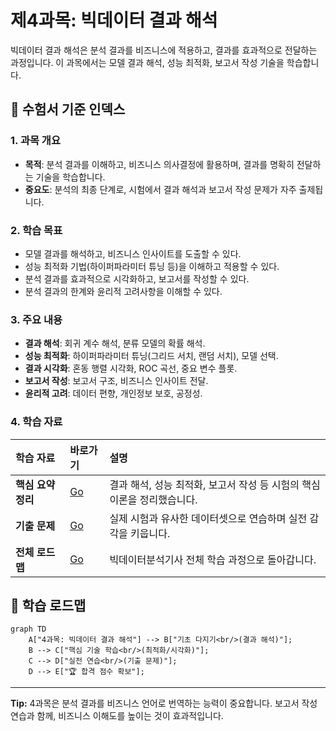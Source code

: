 # 제4과목: 빅데이터 결과 해석

빅데이터 결과 해석은 분석 결과를 비즈니스에 적용하고, 결과를 효과적으로 전달하는 과정입니다. 이 과목에서는 모델 결과 해석, 성능 최적화, 보고서 작성 기술을 학습합니다.

## 📖 수험서 기준 인덱스

### 1. 과목 개요
- **목적**: 분석 결과를 이해하고, 비즈니스 의사결정에 활용하며, 결과를 명확히 전달하는 기술을 학습합니다.
- **중요도**: 분석의 최종 단계로, 시험에서 결과 해석과 보고서 작성 문제가 자주 출제됩니다.

### 2. 학습 목표
- 모델 결과를 해석하고, 비즈니스 인사이트를 도출할 수 있다.
- 성능 최적화 기법(하이퍼파라미터 튜닝 등)을 이해하고 적용할 수 있다.
- 분석 결과를 효과적으로 시각화하고, 보고서를 작성할 수 있다.
- 분석 결과의 한계와 윤리적 고려사항을 이해할 수 있다.

### 3. 주요 내용
- **결과 해석**: 회귀 계수 해석, 분류 모델의 확률 해석.
- **성능 최적화**: 하이퍼파라미터 튜닝(그리드 서치, 랜덤 서치), 모델 선택.
- **결과 시각화**: 혼동 행렬 시각화, ROC 곡선, 중요 변수 플롯.
- **보고서 작성**: 보고서 구조, 비즈니스 인사이트 전달.
- **윤리적 고려**: 데이터 편향, 개인정보 보호, 공정성.

### 4. 학습 자료

| 학습 자료 | 바로가기 | 설명 |
| :--- | :--- | :--- |
| **핵심 요약 정리** | [Go](./요약정리/README.md) | 결과 해석, 성능 최적화, 보고서 작성 등 시험의 핵심 이론을 정리했습니다. |
| **기출 문제** | [Go](./기출문제/README.md) | 실제 시험과 유사한 데이터셋으로 연습하며 실전 감각을 키웁니다. |
| **전체 로드맵** | [Go](../../README.md) | 빅데이터분석기사 전체 학습 과정으로 돌아갑니다. |

## 🎯 학습 로드맵

```mermaid
graph TD
    A["4과목: 빅데이터 결과 해석"] --> B["기초 다지기<br/>(결과 해석)"];
    B --> C["핵심 기술 학습<br/>(최적화/시각화)"];
    C --> D["실전 연습<br/>(기출 문제)"];
    D --> E["🏆 합격 점수 확보"];
```

---
**Tip:** 4과목은 분석 결과를 비즈니스 언어로 번역하는 능력이 중요합니다. 보고서 작성 연습과 함께, 비즈니스 이해도를 높이는 것이 효과적입니다.

